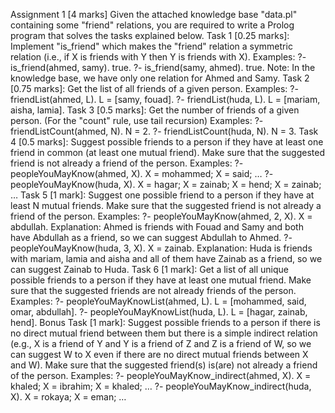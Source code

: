 Assignment 1 [4 marks]
Given the attached knowledge base "data.pl" containing some "friend" relations, you are
required to write a Prolog program that solves the tasks explained below.
Task 1 [0.25 marks]:
Implement "is_friend" which makes the "friend" relation a symmetric relation (i.e., if X
is friends with Y then Y is friends with X).
Examples:
?- is_friend(ahmed, samy).
true.
?- is_friend(samy, ahmed).
true.
Note: In the knowledge base, we have only one relation for Ahmed and Samy.
Task 2 [0.75 marks]:
Get the list of all friends of a given person.
Examples:
?- friendList(ahmed, L).
L = [samy, fouad].
?- friendList(huda, L).
L = [mariam, aisha, lamia].
Task 3 [0.5 marks]:
Get the number of friends of a given person. (For the "count" rule, use tail recursion)
Examples:
?- friendListCount(ahmed, N).
N = 2.
?- friendListCount(huda, N).
N = 3.
Task 4 [0.5 marks]:
Suggest possible friends to a person if they have at least one friend in common (at
least one mutual friend). Make sure that the suggested friend is not already a friend of
the person.
Examples:
?- peopleYouMayKnow(ahmed, X).
X = mohammed;
X = said;
…
?- peopleYouMayKnow(huda, X).
X = hagar;
X = zainab;
X = hend;
X = zainab;
…
Task 5 [1 mark]:
Suggest one possible friend to a person if they have at least N mutual friends. Make
sure that the suggested friend is not already a friend of the person.
Examples:
?- peopleYouMayKnow(ahmed, 2, X).
X = abdullah.
Explanation: Ahmed is friends with Fouad and Samy and both have Abdullah as a friend,
so we can suggest Abdullah to Ahmed.
?- peopleYouMayKnow(huda, 3, X).
X = zainab.
Explanation: Huda is friends with mariam, lamia and aisha and all of them have Zainab
as a friend, so we can suggest Zainab to Huda.
Task 6 [1 mark]:
Get a list of all unique possible friends to a person if they have at least one mutual
friend. Make sure that the suggested friends are not already friends of the person.
Examples:
?- peopleYouMayKnowList(ahmed, L).
L = [mohammed, said, omar, abdullah].
?- peopleYouMayKnowList(huda, L).
L = [hagar, zainab, hend].
Bonus Task [1 mark]:
Suggest possible friends to a person if there is no direct mutual friend between them
but there is a simple indirect relation (e.g., X is a friend of Y and Y is a friend of Z and Z
is a friend of W, so we can suggest W to X even if there are no direct mutual friends
between X and W). Make sure that the suggested friend(s) is(are) not already a friend
of the person.
Examples:
?- peopleYouMayKnow_indirect(ahmed, X).
X = khaled;
X = ibrahim;
X = khaled;
…
?- peopleYouMayKnow_indirect(huda, X).
X = rokaya;
X = eman;
…
